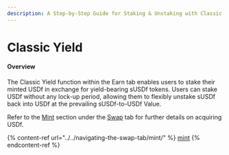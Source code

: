 ```yaml
---
description: A Step-by-Step Guide for Staking & Unstaking with Classic Yield
---
```


# Classic Yield

#### Overview

The Classic Yield function within the Earn tab enables users to stake their minted USDf in exchange for yield-bearing sUSDf tokens. Users can stake USDf without any lock-up period, allowing them to flexibly unstake sUSDf back into USDf at the prevailing sUSDf-to-USDf Value.

Refer to the [Mint](../../navigating-the-swap-tab/mint/) section under the [Swap](../../navigating-the-swap-tab/) tab for further details on acquiring USDf.

{% content-ref url="../../navigating-the-swap-tab/mint/" %}
[mint](../../navigating-the-swap-tab/mint/)
{% endcontent-ref %}

